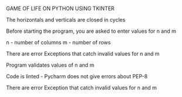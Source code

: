 GAME OF LIFE ON PYTHON USING TKINTER

The horizontals and verticals are closed in cycles

Before starting the program, you are asked to enter values for n and m

n - number of columns
m - number of rows

There are error Exceptions that catch invalid values for n and m

Program validates values of n and m

Code is linted - Pycharm does not give errors about PEP-8

There are error Exception that catch invalid values for n and m